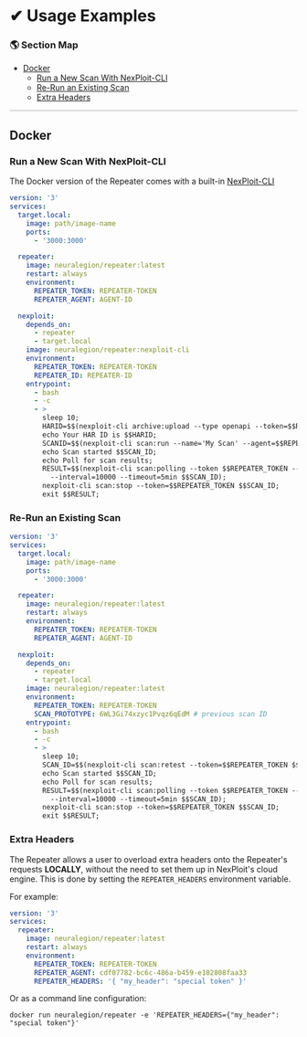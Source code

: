 # ✔ Usage Examples

### 🌎 Section Map <!-- {docsify-ignore} -->

- [Docker](#docker)
  - [Run a New Scan With NexPloit-CLI](#run-a-new-scan-with-nexploit-cli)
  - [Re-Run an Existing Scan](#re-run-an-existing-scan)
  - [Extra Headers](#extra-headers)

<hr style="height:2px;background-color:#d1d3d4">

## Docker

### Run a New Scan With NexPloit-CLI

The Docker version of the Repeater comes with a built-in [NexPloit-CLI](nexploit-cli/overview.md)

```yaml
version: '3'
services:
  target.local:
    image: path/image-name
    ports:
      - '3000:3000'

  repeater:
    image: neuralegion/repeater:latest
    restart: always
    environment:
      REPEATER_TOKEN: REPEATER-TOKEN
      REPEATER_AGENT: AGENT-ID

  nexploit:
    depends_on:
      - repeater
      - target.local
    image: neuralegion/repeater:nexploit-cli
    environment:
      REPEATER_TOKEN: REPEATER-TOKEN
      REPEATER_ID: REPEATER-ID
    entrypoint:
      - bash
      - -c
      - >
        sleep 10;
        HARID=$$(nexploit-cli archive:upload --type openapi --token=$$REPEATER_TOKEN /opt/repeater/swagger.yaml);
        echo Your HAR ID is $$HARID;
        SCANID=$$(nexploit-cli scan:run --name='My Scan' --agent=$$REPEATER_ID --archive $$HARID --tests header_security --token $$REPEATER_TOKEN);
        echo Scan started $$SCAN_ID;
        echo Poll for scan results;
        RESULT=$$(nexploit-cli scan:polling --token $$REPEATER_TOKEN --breakpoint=high_issue \
          --interval=10000 --timeout=5min $$SCAN_ID);
        nexploit-cli scan:stop --token=$$REPEATER_TOKEN $$SCAN_ID;
        exit $$RESULT;
```

### Re-Run an Existing Scan

```yaml
version: '3'
services:
  target.local:
    image: path/image-name
    ports:
      - '3000:3000'

  repeater:
    image: neuralegion/repeater:latest
    restart: always
    environment:
      REPEATER_TOKEN: REPEATER-TOKEN
      REPEATER_AGENT: AGENT-ID

  nexploit:
    depends_on:
      - repeater
      - target.local
    image: neuralegion/repeater:latest
    environment:
      REPEATER_TOKEN: REPEATER-TOKEN
      SCAN_PROTOTYPE: 6WL3Gi74xzyc1Pvqz6qEdM # previous scan ID
    entrypoint:
      - bash
      - -c
      - >
        sleep 10;
        SCAN_ID=$$(nexploit-cli scan:retest --token=$$REPEATER_TOKEN $$SCAN_PROTOTYPE);
        echo Scan started $$SCAN_ID;
        echo Poll for scan results;
        RESULT=$$(nexploit-cli scan:polling --token $$REPEATER_TOKEN --breakpoint=high_issue \
          --interval=10000 --timeout=5min $$SCAN_ID);
        nexploit-cli scan:stop --token=$$REPEATER_TOKEN $$SCAN_ID;
        exit $$RESULT;
```

### Extra Headers

The Repeater allows a user to overload extra headers onto the Repeater's requests **LOCALLY**, without the need to set them up in NexPloit's cloud engine. This is done by setting the `REPEATER_HEADERS` environment variable.

For example:

```yaml
version: '3'
services:
  repeater:
    image: neuralegion/repeater:latest
    restart: always
    environment:
      REPEATER_TOKEN: REPEATER-TOKEN
      REPEATER_AGENT: cdf07782-bc6c-486a-b459-e182808faa33
      REPEATER_HEADERS: '{ "my_header": "special token" }'
```

Or as a command line configuration:

```
docker run neuralegion/repeater -e 'REPEATER_HEADERS={"my_header": "special token"}'
```
